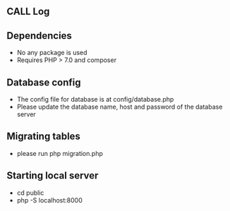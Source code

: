 ## CALL Log ###

## Dependencies ##
- No any package is used
- Requires PHP > 7.0 and composer

## Database config ##
- The config file for database is at config/database.php
- Please update the database name, host and password of the database server

## Migrating tables
- please run php migration.php

## Starting local server
- cd public
- php -S localhost:8000
